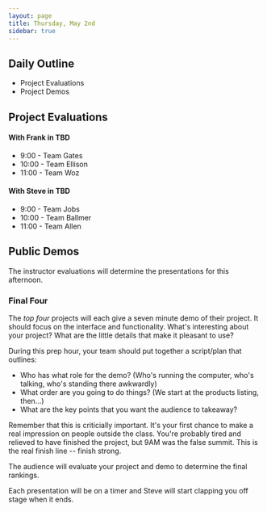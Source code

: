 ```yaml
---
layout: page
title: Thursday, May 2nd
sidebar: true
---
```


## Daily Outline

* Project Evaluations
* Project Demos

## Project Evaluations

#### With Frank in TBD

* 9:00 - Team Gates
* 10:00 - Team Ellison
* 11:00 - Team Woz

#### With Steve in TBD

* 9:00 - Team Jobs
* 10:00 - Team Ballmer
* 11:00 - Team Allen

## Public Demos

The instructor evaluations will determine the presentations for this afternoon.

### Final Four

The *top four* projects will each give a seven minute demo of their project. It should focus on the interface and functionality. What's interesting about your project? What are the little details that make it pleasant to use?

During this prep hour, your team should put together a script/plan that outlines:

* Who has what role for the demo? (Who's running the computer, who's talking, who's standing there awkwardly)
* What order are you going to do things? (We start at the products listing, then...)
* What are the key points that you want the audience to takeaway?

Remember that this is criticially important. It's your first chance to make a real impression on people outside the class. You're probably tired and relieved to have finished the project, but 9AM was the false summit. This is the real finish line -- finish strong.

The audience will evaluate your project and demo to determine the final rankings.

Each presentation will be on a timer and Steve will start clapping you off stage when it ends.